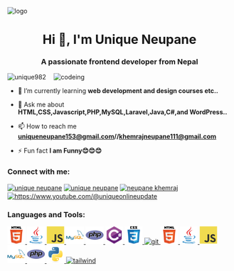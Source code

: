 ![logo](https://github.com/Unique982/Unique982/blob/main/banner.png)
<h1 align="center">Hi 👋, I'm Unique Neupane</h1>
<h3 align="center">A passionate frontend developer from Nepal</h3>
<img align="right"src="https://miro.medium.com/v2/resize:fit:679/1*gReLR6hZjwyBxHmfLN1AVw.gif" alt="codeing" width="400">
<p align="left"> <img src="https://komarev.com/ghpvc/?username=unique982&label=Profile%20views&color=0e75b6&style=flat" alt="unique982" /> </p>

- 🌱 I’m currently learning **web development and design courses etc..**

- 💬 Ask me about **HTML,CSS,Javascript,PHP,MySQL,Laravel,Java,C#,and WordPress..**

- 📫 How to reach me **uniqueneupane153@gmail.com//khemrajneupane111@gmail.com**

- ⚡ Fun fact **I am Funny😊😊😊**

<h3 align="left">Connect with me:</h3>
<p align="left">
<a href="https://l.facebook.com/l.php?u=https%3A%2F%2Fwww.linkedin.com%2Fin%2Funique-neupane-10a108281%3Ffbclid%3DIwAR30Tk35Q7JkSMdIek-TkGnp2NcybG52y8zND_lE1rHpSjvXaXKYDqYB0BQ&h=AT0GjKnZed6bbV49zvXCjzkDlfPpi-FicofiujspTwj8j6MkP0pVhKMbJAltMjS0jrR_UIauIZZchPZacB85Ttv2NMALagy4xcxIOztgIaMBMI6KQrr7M9UD8-bHURvyHI_NCA" target="blank"><img align="center" src="https://raw.githubusercontent.com/rahuldkjain/github-profile-readme-generator/master/src/images/icons/Social/linked-in-alt.svg" alt="unique neupane" height="30" width="40" /></a>
<a href="https://www.facebook.com/neupane.unique.16" target="blank"><img align="center" src="https://raw.githubusercontent.com/rahuldkjain/github-profile-readme-generator/master/src/images/icons/Social/facebook.svg" alt="unique neupane" height="30" width="40" /></a>
<a href="https://instagram.com/uniqueneupane908" target="blank"><img align="center" src="https://raw.githubusercontent.com/rahuldkjain/github-profile-readme-generator/master/src/images/icons/Social/instagram.svg" alt="neupane khemraj" height="30" width="40" /></a>
<a href="https://www.softcrayons.com/python-training?gad_source=1&gclid=CjwKCAjwxLKxBhA7EiwAXO0R0J_i8Jqjmr_RiLRITQj59wVJsYVSpTSi1nceyRcf_pk5ljy2YNWuvhoCOL4QAvD_BwE" target="blank"><img align="center" src="https://raw.githubusercontent.com/rahuldkjain/github-profile-readme-generator/master/src/images/icons/Social/youtube.svg" alt="https://www.youtube.com/@uniqueonlineupdate" height="30" width="40" /></a>
</p>
<h3 align="left">Languages and Tools:</h3>
<a href="https://www.w3.org/html/" target="_blank" rel="noreferrer"> <img src="https://raw.githubusercontent.com/devicons/devicon/master/icons/html5/html5-original-wordmark.svg" alt="html5" width="40" height="40"/> </a> <a href="https://www.java.com" target="_blank" rel="noreferrer"> <img src="https://raw.githubusercontent.com/devicons/devicon/master/icons/java/java-original.svg" alt="java" width="40" height="40"/> </a> <a href="https://developer.mozilla.org/en-US/docs/Web/JavaScript" target="_blank" rel="noreferrer"> <img src="https://raw.githubusercontent.com/devicons/devicon/master/icons/javascript/javascript-original.svg" alt="javascript" width="40" height="40"/> </a> <a href="https://www.mysql.com/" target="_blank" rel="noreferrer"> <img src="https://raw.githubusercontent.com/devicons/devicon/master/icons/mysql/mysql-original-wordmark.svg" alt="mysql" width="40" height="40"/> </a> <a href="https://www.php.net" target="_blank" rel="noreferrer"> <img src="https://raw.githubusercontent.com/devicons/devicon/master/icons/php/php-original.svg" alt="php" width="40" height="40"/> </a> 
<a href="https://www.w3schools.com/cs/" target="_blank" rel="noreferrer"> <img src="https://raw.githubusercontent.com/devicons/devicon/master/icons/csharp/csharp-original.svg" alt="csharp" width="40" height="40"/> </a> <a href="https://www.w3schools.com/css/" target="_blank" rel="noreferrer"> <img src="https://raw.githubusercontent.com/devicons/devicon/master/icons/css3/css3-original-wordmark.svg" alt="css3" width="40" height="40"/> </a> <a href="https://git-scm.com/" target="_blank" rel="noreferrer"> <img src="https://www.vectorlogo.zone/logos/git-scm/git-scm-icon.svg" alt="git" width="40" height="40"/> </a> <a href="https://www.w3.org/html/" target="_blank" rel="noreferrer"> <img src="https://raw.githubusercontent.com/devicons/devicon/master/icons/html5/html5-original-wordmark.svg" alt="html5" width="40" height="40"/> </a> <a href="https://www.java.com" target="_blank" rel="noreferrer"> <img src="https://raw.githubusercontent.com/devicons/devicon/master/icons/java/java-original.svg" alt="java" width="40" height="40"/> </a> <a href="https://developer.mozilla.org/en-US/docs/Web/JavaScript" target="_blank" rel="noreferrer"> <img src="https://raw.githubusercontent.com/devicons/devicon/master/icons/javascript/javascript-original.svg" alt="javascript" width="40" height="40"/> </a> <a href="https://www.mysql.com/" target="_blank" rel="noreferrer"> <img src="https://raw.githubusercontent.com/devicons/devicon/master/icons/mysql/mysql-original-wordmark.svg" alt="mysql" width="40" height="40"/> </a> <a href="https://www.php.net" target="_blank" rel="noreferrer"> <img src="https://raw.githubusercontent.com/devicons/devicon/master/icons/php/php-original.svg" alt="php" width="40" height="40"/> </a> <a href="https://www.python.org" target="_blank" rel="noreferrer"> <img src="https://raw.githubusercontent.com/devicons/devicon/master/icons/python/python-original.svg" alt="python" width="40" height="40"/> </a> <a href="https://tailwindcss.com/" target="_blank" rel="noreferrer"> <img src="https://www.vectorlogo.zone/logos/tailwindcss/tailwindcss-icon.svg" alt="tailwind" width="40" height="40"/> </a> </p>

<!-- <img align="right"src="https://img.freepik.com/free-vector/ui-ux-designers-isometric-composition-with-small-people-creating-custom-design-web-site-3d-vector-illustration_1284-68939.jpg?t=st=1708761906~exp=1708765506~hmac=328f9f8fb8a20b43d322920918133ed0c62afb6db174a7639776a0afef867e2f" alt="unique982" width="400">
 -->
